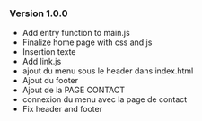 ### Version 1.0.0
- Add entry function to main.js
- Finalize home page with css and js
- Insertion texte
- Add link.js
- ajout du menu sous le header dans index.html
- Ajout du footer
- Ajout de la PAGE CONTACT
- connexion du menu avec la page de contact
- Fix header and footer
